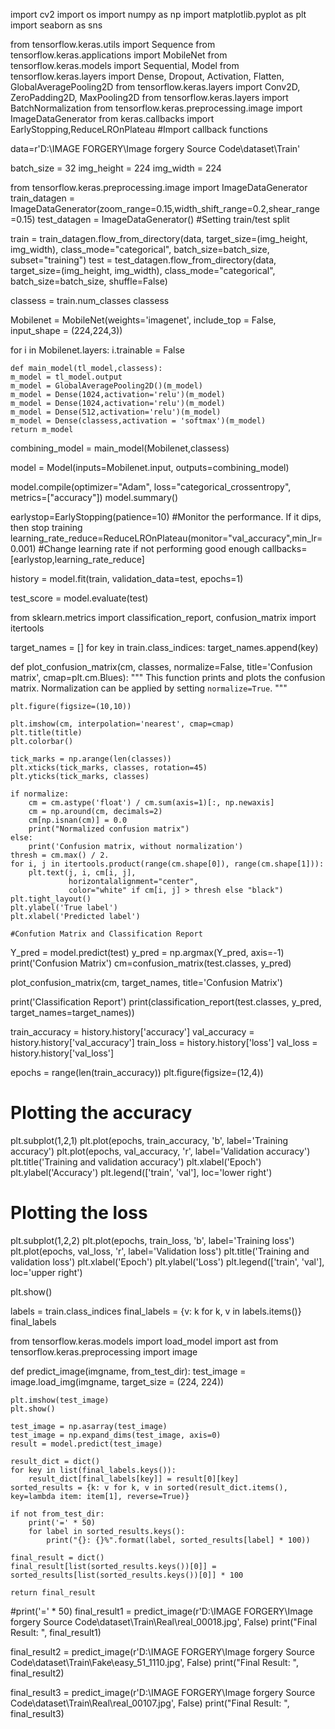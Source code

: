 import cv2
import os
import numpy as np
import matplotlib.pyplot as plt
import seaborn as sns

from tensorflow.keras.utils import Sequence 
from tensorflow.keras.applications import MobileNet
from tensorflow.keras.models import Sequential, Model
from tensorflow.keras.layers import Dense, Dropout, Activation, Flatten, GlobalAveragePooling2D
from tensorflow.keras.layers import Conv2D, ZeroPadding2D, MaxPooling2D
from tensorflow.keras.layers import BatchNormalization
from tensorflow.keras.preprocessing.image import ImageDataGenerator
from keras.callbacks import EarlyStopping,ReduceLROnPlateau #Import callback functions

data=r'D:\IMAGE FORGERY\Image forgery Source Code\dataset\Train'

batch_size = 32
img_height = 224
img_width = 224

from tensorflow.keras.preprocessing.image import ImageDataGenerator
train_datagen = ImageDataGenerator(zoom_range=0.15,width_shift_range=0.2,shear_range=0.15)
test_datagen = ImageDataGenerator()
#Setting train/test split

train = train_datagen.flow_from_directory(data, target_size=(img_height, img_width),
                                                     class_mode="categorical", batch_size=batch_size, subset="training")
test = test_datagen.flow_from_directory(data, target_size=(img_height, img_width),
                                                    class_mode="categorical", batch_size=batch_size, shuffle=False)

classess = train.num_classes
classess

Mobilenet = MobileNet(weights='imagenet', include_top = False, input_shape = (224,224,3))

for i in Mobilenet.layers:
    i.trainable = False

    def main_model(tl_model,classess):
    m_model = tl_model.output
    m_model = GlobalAveragePooling2D()(m_model)
    m_model = Dense(1024,activation='relu')(m_model)
    m_model = Dense(1024,activation='relu')(m_model)
    m_model = Dense(512,activation='relu')(m_model)
    m_model = Dense(classess,activation = 'softmax')(m_model)
    return m_model

combining_model = main_model(Mobilenet,classess)

model = Model(inputs=Mobilenet.input, outputs=combining_model)

model.compile(optimizer="Adam", loss="categorical_crossentropy", metrics=["accuracy"])
model.summary()

earlystop=EarlyStopping(patience=10) #Monitor the performance. If it dips, then stop training
learning_rate_reduce=ReduceLROnPlateau(monitor="val_accuracy",min_lr=0.001) #Change learning rate if not performing good enough
callbacks=[earlystop,learning_rate_reduce]

history = model.fit(train, validation_data=test, epochs=1)

test_score = model.evaluate(test)

from sklearn.metrics import classification_report, confusion_matrix
import itertools 


target_names = []
for key in train.class_indices:
    target_names.append(key)

def plot_confusion_matrix(cm, classes, normalize=False, title='Confusion matrix', cmap=plt.cm.Blues):
    """
    This function prints and plots the confusion matrix.
    Normalization can be applied by setting `normalize=True`.
    """
    
    plt.figure(figsize=(10,10))

    plt.imshow(cm, interpolation='nearest', cmap=cmap)
    plt.title(title)
    plt.colorbar()

    tick_marks = np.arange(len(classes))
    plt.xticks(tick_marks, classes, rotation=45)
    plt.yticks(tick_marks, classes)

    if normalize:
        cm = cm.astype('float') / cm.sum(axis=1)[:, np.newaxis]
        cm = np.around(cm, decimals=2)
        cm[np.isnan(cm)] = 0.0
        print("Normalized confusion matrix")
    else:
        print('Confusion matrix, without normalization')
    thresh = cm.max() / 2.
    for i, j in itertools.product(range(cm.shape[0]), range(cm.shape[1])):
        plt.text(j, i, cm[i, j],
                 horizontalalignment="center",
                 color="white" if cm[i, j] > thresh else "black")
    plt.tight_layout()
    plt.ylabel('True label')
    plt.xlabel('Predicted label')

    #Confution Matrix and Classification Report
Y_pred = model.predict(test)
y_pred = np.argmax(Y_pred, axis=-1)
print('Confusion Matrix') 
cm=confusion_matrix(test.classes, y_pred)

plot_confusion_matrix(cm, target_names, title='Confusion Matrix')

print('Classification Report')
print(classification_report(test.classes, y_pred, target_names=target_names))

train_accuracy = history.history['accuracy']
val_accuracy = history.history['val_accuracy']
train_loss = history.history['loss']
val_loss = history.history['val_loss']

epochs = range(len(train_accuracy))
plt.figure(figsize=(12,4))

# Plotting the accuracy
plt.subplot(1,2,1)
plt.plot(epochs, train_accuracy, 'b', label='Training accuracy')
plt.plot(epochs, val_accuracy, 'r', label='Validation accuracy')
plt.title('Training and validation accuracy')
plt.xlabel('Epoch')
plt.ylabel('Accuracy')
plt.legend(['train', 'val'], loc='lower right')

# Plotting the loss
plt.subplot(1,2,2)
plt.plot(epochs, train_loss, 'b', label='Training loss')
plt.plot(epochs, val_loss, 'r', label='Validation loss')
plt.title('Training and validation loss')
plt.xlabel('Epoch')
plt.ylabel('Loss')
plt.legend(['train', 'val'], loc='upper right')

plt.show()

labels = train.class_indices
final_labels = {v: k for k, v in labels.items()}
final_labels

from tensorflow.keras.models import load_model
import ast
from tensorflow.keras.preprocessing import image

def predict_image(imgname, from_test_dir):
    test_image = image.load_img(imgname, target_size = (224, 224))

    plt.imshow(test_image)
    plt.show()

    test_image = np.asarray(test_image)
    test_image = np.expand_dims(test_image, axis=0)
    result = model.predict(test_image)

    result_dict = dict()
    for key in list(final_labels.keys()):
        result_dict[final_labels[key]] = result[0][key]
    sorted_results = {k: v for k, v in sorted(result_dict.items(), key=lambda item: item[1], reverse=True)}

    if not from_test_dir:
        print('=' * 50)
        for label in sorted_results.keys():
            print("{}: {}%".format(label, sorted_results[label] * 100))

    final_result = dict()
    final_result[list(sorted_results.keys())[0]] = sorted_results[list(sorted_results.keys())[0]] * 100

    return final_result


#print('=' * 50)
final_result1 = predict_image(r'D:\IMAGE FORGERY\Image forgery Source Code\dataset\Train\Real\real_00018.jpg', False)
print("Final Result: ", final_result1)


final_result2 = predict_image(r'D:\IMAGE FORGERY\Image forgery Source Code\dataset\Train\Fake\easy_51_1110.jpg', False)
print("Final Result: ", final_result2)

final_result3 = predict_image(r'D:\IMAGE FORGERY\Image forgery Source Code\dataset\Train\Real\real_00107.jpg', False)
print("Final Result: ", final_result3)

